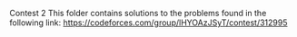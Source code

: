 Contest 2
This folder contains solutions to the problems found in the following link: 
https://codeforces.com/group/lHYOAzJSyT/contest/312995
